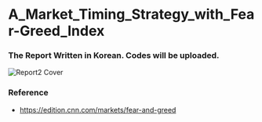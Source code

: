 # A_Market_Timing_Strategy_with_Fear-Greed_Index

### The Report Written in Korean. Codes will be uploaded.
![Report2 Cover](https://github.com/research-go/A_Market_Timing_Strategy_with_Fear-Greed_Index/assets/139042161/bf1acdd3-4c81-498a-b941-d1366eb2ba8e)
### Reference
- https://edition.cnn.com/markets/fear-and-greed
